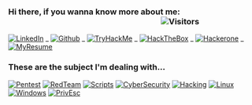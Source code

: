 ### Hi there, if you wanna know more about me: &nbsp;&nbsp;&nbsp;&nbsp;&nbsp;&nbsp;&nbsp;&nbsp;&nbsp;&nbsp;&nbsp;&nbsp;&nbsp;&nbsp;&nbsp;&nbsp;&nbsp;&nbsp;&nbsp;&nbsp;&nbsp;&nbsp;&nbsp;&nbsp;&nbsp;&nbsp;&nbsp;&nbsp;&nbsp;&nbsp;&nbsp;&nbsp;&nbsp;&nbsp;&nbsp;&nbsp;&nbsp;&nbsp;&nbsp;&nbsp;&nbsp;&nbsp;&nbsp;&nbsp;&nbsp;&nbsp;&nbsp;&nbsp;&nbsp;&nbsp;&nbsp;&nbsp;&nbsp;&nbsp;&nbsp;&nbsp;&nbsp;&nbsp;&nbsp;&nbsp;&nbsp;&nbsp;&nbsp;&nbsp;&nbsp;&nbsp;&nbsp;&nbsp;&nbsp;&nbsp;&nbsp;&nbsp;&nbsp;&nbsp;&nbsp;&nbsp;&nbsp;&nbsp;&nbsp;&nbsp;![Visitors](https://visitor-badge.laobi.icu/badge?page_id=mood404.mood404)

[![LinkedIn](https://img.shields.io/badge/_LinkedIN-0A66C2.svg?style=flat&logo=linkedin&logoColor=white)](https://www.linkedin.com/in/rodneycamilo/) _ 
[![Github](https://img.shields.io/badge/_Rodney%20Camilo-181717.svg?style=flat&logo=github&logoColor=white&link=https://github.com/mood404/)](https://github.com/mood404/) _ 
[![TryHackMe](https://img.shields.io/badge/_TryHackMe%20Profile-00324e.svg?style=flat&logo=tryhackme&logoColor=white)](https://tryhackme.com/p/c4mil0) _ 
[![HackTheBox](https://img.shields.io/badge/_Hack%20The%20Box-9FEF00.svg?style=flat&logo=hackthebox&logoColor=white&link=https://app.hackthebox.eu/profile/)](https://app.hackthebox.eu/profile/) _ 
[![Hackerone](https://img.shields.io/badge/_HackerOne-494649.svg?style=flat&logo=hackerone&logoColor=white&link=https://hackerone.com/Rodney?type=user)](https://hackerone.com/Rodney?type=user) _ 
[![MyResume](https://img.shields.io/badge/_My%20Resume-A81D33.svg?style=flat&logoColor=white)](https://github.com/mood404/MyResume/blob/9b9ded9201334edab346b5b1eb0f6ecbeeb57191/RodneyCamilo_Resume.pdf)


### These are the subject I'm dealing with...

[![Pentest](https://img.shields.io/badge/_Pentest-3776AB.svg?style=for-the-badge&labelColor=black)](#)
[![RedTeam](https://img.shields.io/badge/_RedTeam-A81D33.svg?style=for-the-badge&labelColor=black&logoColor=A81D33)](#)
[![Scripts](https://img.shields.io/badge/_Scripts-4EAA25.svg?style=for-the-badge&labelColor=black)](#)
[![CyberSecurity](https://img.shields.io/badge/_CyberSecurity-494649.svg?style=for-the-badge&labelColor=black)](#)
[![Hacking](https://img.shields.io/badge/_Ethical%20Hacking-181717.svg?style=for-the-badge&labelColor=black)](#)
[![Linux](https://img.shields.io/badge/_Linux-orange.svg?style=for-the-badge&labelColor=black)](#)
[![Windows](https://img.shields.io/badge/_Windows-blue.svg?style=for-the-badge&labelColor=black)](#)
[![PrivEsc](https://img.shields.io/badge/_PrivEsc-purple.svg?style=for-the-badge&labelColor=black)](#)



